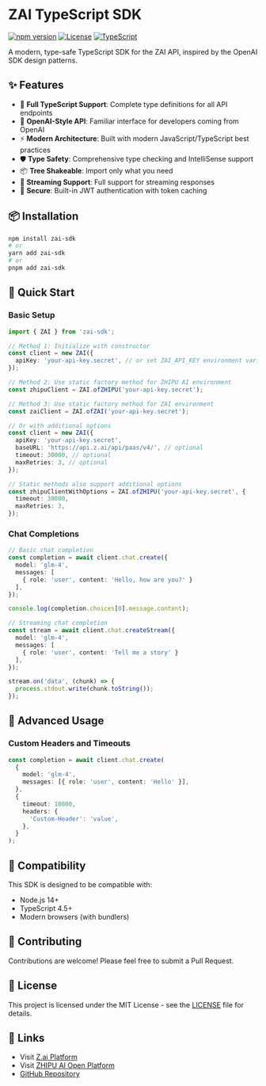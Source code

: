# ZAI TypeScript SDK

[![npm version](https://img.shields.io/npm/v/zai-sdk.svg)](https://www.npmjs.com/package/zai-sdk)
[![License](https://img.shields.io/badge/license-MIT-blue.svg)](LICENSE)
[![TypeScript](https://img.shields.io/badge/TypeScript-5.0+-blue.svg)](https://www.typescriptlang.org/)

A modern, type-safe TypeScript SDK for the ZAI API, inspired by the OpenAI SDK design patterns.

## ✨ Features

- 🚀 **Full TypeScript Support**: Complete type definitions for all API endpoints
- 🔧 **OpenAI-Style API**: Familiar interface for developers coming from OpenAI
- ⚡ **Modern Architecture**: Built with modern JavaScript/TypeScript best practices
- 🛡️ **Type Safety**: Comprehensive type checking and IntelliSense support
- 📦 **Tree Shakeable**: Import only what you need
- 🌊 **Streaming Support**: Full support for streaming responses
- 🔐 **Secure**: Built-in JWT authentication with token caching

## 📦 Installation

```bash
npm install zai-sdk
# or
yarn add zai-sdk
# or
pnpm add zai-sdk
```

## 🚀 Quick Start

### Basic Setup

```typescript
import { ZAI } from 'zai-sdk';

// Method 1: Initialize with constructor
const client = new ZAI({
  apiKey: 'your-api-key.secret', // or set ZAI_API_KEY environment variable
});

// Method 2: Use static factory method for ZHIPU AI environment
const zhipuClient = ZAI.ofZHIPU('your-api-key.secret');

// Method 3: Use static factory method for ZAI environment
const zaiClient = ZAI.ofZAI('your-api-key.secret');

// Or with additional options
const client = new ZAI({
  apiKey: 'your-api-key.secret',
  baseURL: 'https://api.z.ai/api/paas/v4/', // optional
  timeout: 30000, // optional
  maxRetries: 3, // optional
});

// Static methods also support additional options
const zhipuClientWithOptions = ZAI.ofZHIPU('your-api-key.secret', {
  timeout: 30000,
  maxRetries: 3,
});
```

### Chat Completions

```typescript
// Basic chat completion
const completion = await client.chat.create({
  model: 'glm-4',
  messages: [
    { role: 'user', content: 'Hello, how are you?' }
  ],
});

console.log(completion.choices[0].message.content);

// Streaming chat completion
const stream = await client.chat.createStream({
  model: 'glm-4',
  messages: [
    { role: 'user', content: 'Tell me a story' }
  ],
});

stream.on('data', (chunk) => {
  process.stdout.write(chunk.toString());
});
```

## 🔧 Advanced Usage

### Custom Headers and Timeouts

```typescript
const completion = await client.chat.create(
  {
    model: 'glm-4',
    messages: [{ role: 'user', content: 'Hello' }],
  },
  {
    timeout: 10000,
    headers: {
      'Custom-Header': 'value',
    },
  }
);
```


## 🔗 Compatibility

This SDK is designed to be compatible with:

- Node.js 14+
- TypeScript 4.5+
- Modern browsers (with bundlers)

## 🤝 Contributing

Contributions are welcome! Please feel free to submit a Pull Request.

## 📄 License

This project is licensed under the MIT License - see the [LICENSE](LICENSE) file for details.

## 🔗 Links

- Visit [Z.ai Platform](https://z.ai/)
- Visit [ZHIPU AI Open Platform](http://open.bigmodel.cn/)
- [GitHub Repository](https://github.com/zai/z-ai-sdk-typescript)